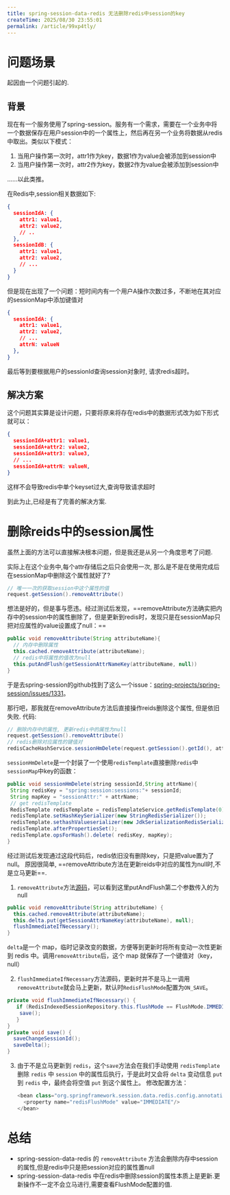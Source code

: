 ```yaml
---
title: spring-session-data-redis 无法删除redis中session的key
createTime: 2025/08/30 23:55:01
permalink: /article/99xp4tly/
---
```


# 问题场景

起因由一个问题引起的.

## 背景

现在有一个服务使用了spring-session。服务有一个需求，需要在一个业务中将一个数据保存在用户session中的一个属性上，然后再在另一个业务将数据从redis中取出。类似以下模式：

1. 当用户操作第一次时，attr1作为key，数据1作为value会被添加到session中
2. 当用户操作第一次时，attr2作为key，数据2作为value会被添加到session中

……以此类推。

在Redis中,session相关数据如下:

```json
{
  sessionIdA: {
    attr1: value1,
    attr2: value2,
    // ..
  },
  sessionIdB: {
    attr1: value1,
    attr2: value2,
    // ...
  }
}
```

但是现在出现了一个问题：短时间内有一个用户A操作次数过多，不断地在其对应的sessionMap中添加键值对

```json
{
  sessionIdA: {
    attr1: value1,
    attr2: value2,
    // ...
    attrN: valueN
  },
}
```

最后等到要根据用户的sessionId查询session对象时, 请求redis超时。

## 解决方案

这个问题其实算是设计问题，只要将原来将存在redis中的数据形式改为如下形式就可以：

```json
{
  sessionIdA+attr1: value1,
  sessionIdA+attr2: value2,
  sessionIdA+attr3: value3,
  // ...
  sessionIdA+attrN: valueN,
}
```

这样不会导致redis中单个keyset过大,查询导致请求超时

到此为止,已经是有了完善的解决方案.

# 删除reids中的session属性

虽然上面的方法可以直接解决根本问题，但是我还是从另一个角度思考了问题.

实际上在这个业务中,每个attr存储后之后只会使用一次, 那么是不是在使用完成后在sessionMap中删除这个属性就好了?

```java
// 唯一一次的获取session中这个属性的值
request.getSession().removeAttribute()
```

想法是好的，但是事与愿违。经过测试后发现，==removeAttribute方法确实把内存中的session中的属性删除了，但是更新到redis时，发现只是在sessionMap只把对应属性的value设置成了null：==

```java
public void removeAttribute(String attributeName){
  // 内存中删除属性
  this.cached.removeAttribute(attributeName);
  // redis中将属性的值改为null
  this.putAndFlush(getSessionAttrNameKey(attributeName, null))
}

```

于是去spring-session的github找到了这么一个issue：[spring-projects/spring-session/issues/1331](https://github.com/spring-projects/spring-session/issues/1331)。

那行吧，那我就在removeAttribute方法后直接操作reids删除这个属性, 但是依旧失败. 代码:

```java
// 删除内存中的属性, 更新redis中的属性为null
request.getSession().removeAttribute()
// redis删除对应属性的键值对
redisCacheHashService.sessionHmDelete(request.getSession().getId(), attrName)
```

`sessionHmDelete`是一个封装了一个使用`redisTemplate`直接删除`redis`中`sessionMap`中key的函数：

```java
public void sessionHmDelete(string sessionId,String attrName){
 String redisKey = "spring:session:sessions:"+ sessionId;
 String mapKey = "sessionAttr:" + attrName;
 // get redisTemplate 
 RedisTemplate redisTemplate = redisTemplateService.getRedisTemplate(0);
 redisTemplate.setHashKeySerializer(new StringRedisSerializer());
 redisTemplate.sethashValueserializer(new JdkSerializationRedisSerializer());
 redisTemplate.afterPropertiesSet();
 redisTemplate.opsForHash().delete( redisKey, mapKey);
}
```

经过测试后发现通过这段代码后，redis依旧没有删除key，只是把value置为了null。
原因很简单, ==removeAttribute方法在更新reids中对应的属性为null时,不是立马更新==.

1. `removeAttribute`方法[源码](https://github.com/spring-projects/spring-session/blob/e87be43acb77de4d076cbcffbddff0d281c9edda/spring-session-data-redis/src/main/java/org/springframework/session/data/redis/RedisIndexedSessionRepository.java#L876-L880)，可以看到这里putAndFlush第二个参数传入的为 null

```java
public void removeAttribute(String attributeName) {
  this.cached.removeAttribute(attributeName);
  this.delta.put(getSessionAttrNameKey(attributeName), null);
  flushImmediateIfNecessary();
}
```

`delta`是一个 map，临时记录改变的数据，方便等到更新时将所有变动一次性更新到 redis 中。调用`removeAttribute`后，这个 map 就保存了一个键值对（key，null）

2. `flushImmediateIfNecessary`方法源码，更新时并不是马上一调用`removeAttribute`就会马上更新，默认时`RedisFlushMode`配置为`ON_SAVE`。

```java
private void flushImmediateIfNecessary() {
   if (RedisIndexedSessionRepository.this.flushMode == FlushMode.IMMEDIATE) {
    save();
   }
}
private void save() {
  saveChangeSessionId();
  saveDelta();
}
```

3. 由于不是立马更新到 `redis`，这个`save`方法会在我们手动使用 `redisTemplate` 删除 `redis` 中 `session` 中的属性后执行，于是此时又会将 `delta` 变动信息 `put` 到 `redis` 中，最终会将空值 `put` 到这个属性上。
    修改配置方法：

    ```java
    <bean class="org.springframework.session.data.redis.config.annotation.web.http.RedisHttpSessionConfiguration">
      <property name="redisFlushMode" value="IMMEDIATE"/>
    </bean>
    ```

# 总结

- spring-session-data-redis 的 `removeAttribute` 方法会删除内存中session的属性,但是redis中只是把session对应的属性置null
- spring-session-data-redis 中在redis中删除session的属性本质上是更新.更新操作不一定不会立马进行,需要查看FlushMode配置的值.
